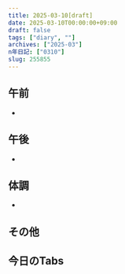 ```yaml
---
title: 2025-03-10[draft]
date: 2025-03-10T00:00:00+09:00
draft: false
tags: ["diary", ""]
archives: ["2025-03"]
n年日記: ["0310"]
slug: 255855
---
```

## 午前
- 
## 午後
- 
## 体調
- 
## その他
## 今日のTabs